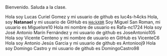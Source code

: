Bienvenido. Saluda a la clase.

Hola soy Lucas Curiel Gomez y mi usuario de github es luc4s-h4cks
Hola, soy **Natanael** y mi usuario de GitHub es [`H4ckX0R`](https://github.com/H4ckX0R)
Soy Miguel San Roman, mi usuario es Miguelsre10
Hola mi nombre de usuario es Rafa-nc1724
Hola soy José Antonio Marín Fernández y mi usuario de github es JoseAntonio105
Hola soy Vicente Centeno y mi nombre de usuario en GitHub es VicenteC6
Hola soy Antonio Jesús Garcia y mi usuario de github es Antoniooj9
Hola soy Domingo Castro y mi usuario de github es DomingoCastro98
